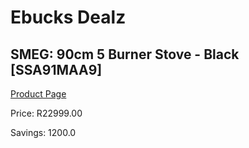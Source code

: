 
# Ebucks Dealz
## SMEG: 90cm 5 Burner Stove - Black [SSA91MAA9]
[Product Page](https://www.ebucks.com/web/shop/productSelected.do?prodId=316728546&catId=1196429345)

Price: R22999.00

Savings: 1200.0


	